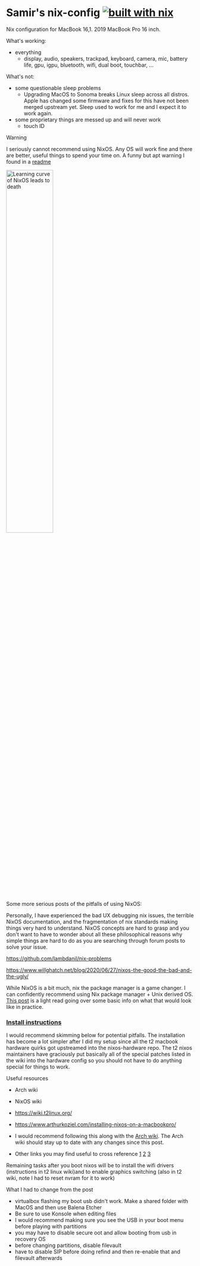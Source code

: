 # Samir's nix-config [![built with nix](https://img.shields.io/static/v1?logo=nixos&logoColor=white&label=&message=Built%20with%20Nix&color=41439a)](https://builtwithnix.org)
Nix configuration for MacBook 16,1. 2019 MacBook Pro 16 inch.

What's working:
- everything
  - display, audio, speakers, trackpad, keyboard, camera, mic, battery life, gpu, igpu, bluetooth, wifi, dual boot, touchbar, ...

What's not:
- some questionable sleep problems
  - Upgrading MacOS to Sonoma breaks Linux sleep across all distros. Apple has changed some firmware and fixes for this have not been merged upstream yet. Sleep used to work for me and I expect it to work again.
- some proprietary things are messed up and will never work
  - touch ID

> [!WARNING]  
> I seriously cannot recommend using NixOS. Any OS will work fine and there are better, useful things to spend your time on.
> A funny but apt warning I found in a [readme](https://github.com/javacafe01/nix-config/)
> 
>  <img src="https://camo.githubusercontent.com/c7aabe19981f9cf4ae58e0f7ac688869ed1e72a6564c080de320cc6a755e269f/68747470733a2f2f692e726564642e69742f697869367a6b756467737536312e706e67" alt="Learning curve of NixOS leads to death" width="50%" />
> 
> Some more serious posts of the pitfalls of using NixOS:
>
> Personally, I have experienced the bad UX debugging nix issues, the terrible NixOS documentation, and the fragmentation of nix standards making things very hard to understand. NixOS concepts are hard to grasp and you don't want to have to wonder about all these philosophical reasons why simple things are hard to do as you are searching through forum posts to solve your issue.
>
> https://github.com/lambdanil/nix-problems
>
> https://www.willghatch.net/blog/2020/06/27/nixos-the-good-the-bad-and-the-ugly/
> 
> While NixOS is a bit much, nix the package manager is a game changer. I can confidently recommend using Nix package manager + Unix derived OS. [This post](https://jvns.ca/blog/2023/02/28/some-notes-on-using-nix/) is a light read going over some basic info on what that would look like in practice.

### [Install instructions](https://wiki.t2linux.org/distributions/nixos/installation/)

I would recommend skimming below for potential pitfalls. The installation has become a lot simpler after I did my setup since all the t2 macbook hardware quirks got upstreamed into the nixos-hardware repo. The t2 nixos maintainers have graciously put basically all of the special patches listed in the wiki into the hardware config so you should not have to do anything special for things to work.

Useful resources
- Arch wiki
- NixOS wiki
- https://wiki.t2linux.org/

- https://www.arthurkoziel.com/installing-nixos-on-a-macbookpro/
- I would recommend following this along with the [Arch wiki](https://wiki.archlinux.org/title/Mac#Installation). The Arch wiki should stay up to date with any changes since this post. 
- Other links you may find useful to cross reference [1](https://superuser.com/questions/795879/how-to-configure-dual-boot-nixos-with-mac-os-x-on-an-uefi-macbook) [2](https://thoughtbot.com/blog/install-linux-on-a-macbook-air) [3](https://borretti.me/article/nixos-for-the-impatient)

Remaining tasks after you boot nixos will be to install the wifi drivers (instructions in t2 linux wiki)and to enable graphics switching (also in t2 wiki, note I had to reset nvram for it to work)

What I had to change from the post
- virtualbox flashing my boot usb didn't work. Make a shared folder with MacOS and then use Balena Etcher
- Be sure to use Konsole when editing files
- I would recommend making sure you see the USB in your boot menu before playing with partitions
- you may have to disable secure oot and allow booting from usb in recovery OS
- before changing partitions, disable filevault
- have to disable SIP before doing refind and then re-enable that and filevault afterwards

         
